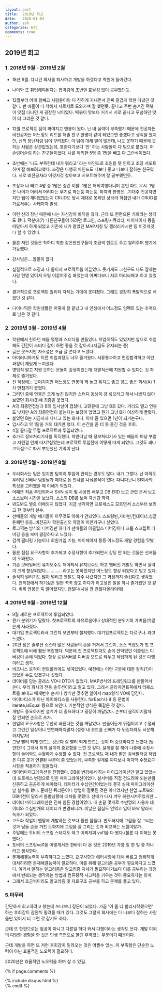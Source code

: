```yaml
---
layout: post
title:  2019년 회고
date:   2020-01-04
author: ash
categories: ETC
comments: true
---
```



## 2019년 회고

### 1. 2018년 9월 - 2019년 2월



- 18년 9월. 다니던 회사를 퇴사하고 개발을 하겠다고 학원에 들어갔다.
- 나이와 또 취업해야된다는 압박감에 초반엔 효율성 없이 공부했던듯.
- 12월부터 어깨 힘빼고 사람들이랑 다 친하게 지내면서 진짜 즐겁게 학원 다녔던 것 같다. 반 애들이 다 착해서 서로서로 도와가며 잘 했던듯. 끝나고 주변 숨겨진 떡볶이 맛집 다니던 게 굉장한 낙이었다. 떡볶이 맛보다 거기서 서로 끝나고 푸념하던 맛이 더 그리운 것 같다.
- 12월 프로젝트 팀이 짜여지고 멘붕이 왔다. 난 내 실력이 부족했기 때문에 전공자든 비전공자든 어느정도 리드를 해줄 친구 한명이 같이 되었으면 좋겠다고 생각을 했지만, 신의 장난처럼 팀이 꾸려졌다. 이 팀에 대해 말이 많은데, 나도 못하기 때문에 못하는 사람은 상관없었는데, 못한다기보다 '안' 하는 사람들이 다 팀으로 붙었다.  어슬렁어슬렁 하는 친구들이었다. 나를 제외한 5명 중 1명을 빼고 다 그런식이었다.

-  초반에는 '나도 부족한데 내가 뭐라고' 라는 마인드로 조원들 탓 안하고 조장 서포트하며 잘 해보려고했다. 조장은 다행히 마인드도 나보다 좋고 나보다 잘하는 친구였다. 서로 비전공자라 이것저것 찾아보고 서포트해주며 잘 공부했던듯.
- 조장과 나 빼고 4명 중 1명은 중간 이탈. 1명은 해외여행다니며 본인 파트 무시. 1명은 나이가 어려서 어리다는 무기로 하는둥 마는둥. 마지막 한명은...기대주 전공자였지만 웹이 재미없었는지 CRUD도 당시 제대로 못하던 상태라 허접인 내가 CRUD를 가르쳐주는 사태까지 발생.
- 이런 신의 장난 때문에 나는 자신감이 바닥을 쳤다. 근데 또 한편으론 기회라는 생각도 했다. 덕분에(?) 다른친구들이 하려던 로그인, 스프링시큐리티, 마이페이지 등을 떠맡아서 하게 되었고 기존에 내가 맡았던 MAP서칭 및 갤러리게시판 등 이것저것 다 할 수 있었다.
- 물론 저런 것들은 착하디 착한 같은반친구들이 조금씩 힌트도 주고 알려주며 했기에 가능했다.
- 강사님은....할말이 없다.
- 실질적으로 조장과 나 둘이서 프로젝트를 이끌었다. 웃기게도 그친구도 나도 잘하는 사람 한명 있어서 우릴 이끌어주길 바랬는데 어쩌다보니 서로 머리싸매고 하고 있었다. 
- 결과적으로 프로젝트 퀄리티 자체는 기대에 못미쳤다. 그래도 굉장히 폭발적으로 배웠던 것 같다.
- 다이나믹한 학원생활은 어떻게 잘 끝났고 내 인생에서 어느정도 임팩트 있는 추억으로 남은 것 같다.



### 2. 2019년 3월 - 2019년 4월



- 학원에서 친하던 애들 몇명과 스터디를 만들었다. 취업목적도 있었지만 앞으로 취업해도 간간이 스터디 같이 하면 좋을 것 같아서.(지금도 유지되는 중)
- 글은 못쓰지만 자소설은 조금 잘 쓴다고 느꼈다. 
- 아이러니하게도 이런 취업과정도 너무 즐거웠다. 서류통과하고 면접합격하고 이런 과정이 재밌게 느껴졌다.
- 영업직 말고 지원 못하는 문돌이 출생이었는데 개발직군에 지원할 수 있다는 것 자체로 즐거웠다.
- 전 직장에는 못미치지만 어느정도 연봉이 꽤 높고 위치도 좋고 평도 좋은 회사(A) 1차 면접까지 붙었다.
- 그러던 중에 연봉은 크게 높진 않지만 스터디 동생이 걍 넣으라고 해서 나쁘지 않아보였던 회사(B)에 최종을 붙었다.
- A의 최종면접날과 B의 입사날이 겹쳤다. 고민끝에 그냥 B로 갔다. 거리도 멀고 연봉도 낮지만 A의 최종면접이 붙는다는 보장이 없었고 뭔가 그냥 B가 이상하게 끌렸다.
- 붙었던 B는 지금까지 다니고 있는 회사다. 이제 좀 있으면 1년이 되가는구나.
- 입사하고 약 1달을 거의 대기만 했다. 이 순간을 좀 더 못 즐긴 것을 후회.
- 4월 끝나갈 무렵 프로젝트에 투입되었다.
- 추가로 정보처리기사를 획득했다. 학원다닐 때 정보처리기사 있는 애들이 마냥 부럽고 저런걸 언제 따지?싶었는데 프로젝트 투입전에 어떻게 따게 되었다. 그것도 꽤나 고득점으로 따서 뿌듯했던 기억이 난다. 



### 3. 2019년 5월 - 2019년 8월



- 우리회사는 팀은 있지만 팀끼리 투입이 안되는 경우도 많다. 내가 그렇다. 난 아직도 우리팀 선배나 팀장님과 제대로 된 인사를 나눠본적이 없다. 다니다보니 SI회사의 특성을 고려했을 때 이해가 되었다.
- 어째뜬 처음 투입되어서 SVN 설치 및 사용법 배우고 DB ERD 보고 관련 문서 보고 소스보며 시간을 보냈다. 소스와 DB를 보며 자신감 하락.
- 봐도봐도 별로 이해되지 않았다. 지금 생각하면 프로세스도 모르면서 소스부터 보려고 한 것부터 실수.
- 선배들의 개발 얘기들이 아무것도 이해가 안되었다. 스프링빈,자바빈,컨테이너,싱글톤패턴 등등..비전공자 학원출신의 약점이 이런거구나 싶었다.
- 로그찍는 방식의 디버깅만 하다가 선배들의 이클립스 디버깅이나 크롬 스크립트 디버깅 등을 보며 굉장하다고 느꼈다. 
- 검색 필터링 기능이나 회원가입 기능, 마이페이지 등등 어느정도 개발 경험을 맛봤다.
- 물론 점점 요구사항이 추가되고 수정사항이 추가되면서 감당 안 되는 것들은 선배들이 도와줬다.
- 기존 모바일버전 유지보수도 해야되서 유지보수도 하고 웹버전 개발도 하면서 실력이 크게 향상되었다..............라고는 못하겠지만 어느정도 향상 되었다고 믿고 있다.
- 솔직히 털리기도 많이 털리고 멘탈도 자주 나갔지만 그 과정까지 즐겁다고 생각했다. 전직장에서 하기싫은 일만 꾹꾹 참고 하다가 하고싶은 일을 하니 즐거웠던 것 같다. 비록 연봉은 뚝 떨어졌지만..괜찮다(사실 안 괜찮다올라야돼)



### 4.2019년 9월 - 2019년 12월


- 9월 새로운 프로젝트에 투입되었다. 
- 뭔가 분위기가 달랐다. 첫프로젝트의 자유로움이나 상대적인 분위기의 가벼움(?)같은게 사라졌다.
- 대기업 프로젝트라서 그런지 보안부터 철저했다. 대기업프로젝트는 다르구나..라고 느꼈다. 
- 20년 넘은 솔루션 소스라 많은 사람들의 손을 거쳐서 그런지, 소스 복잡도가 첫 프로젝트에 비해 훨씬 복잡했다. 덕분에 첫 프로젝트때도 손에 안익었던 이클립스 디버깅이 손에 익었다. 항상 로컬서버를 디버깅 모드로 켜두고 작업하게 된 것은 다행이라고 생각. 
- 비즈니스 로직이 컨트롤러에도 섞여있었다. 예전에는 이런 구분에 대한 철칙(?)이 없었을 수도 있겠구나 싶었다.
- 데이터를 담는 클래스 VO나 DTO가 없었다. MAP방식의 프레임워크를 만들어서 쓴다. 우리 회사의 전용 솔루션이라고 알고 있다. 그래서 클라이언트쪽에서 리퀘스트를 보내고 매개변수 순서나 방식만 맞추면 알아서 map형식 VO에 담긴다. 
- 마이바티스가 아닌 아이바티스를 사용한다. forEach나 if 등 문법이 iterate,isEqual 등으로 쓰인다. 기본적인 방식은 똑같은 것 같다.
- 개발도 중요하지만 설계가 더 중요하다고 굉장히 깨달았다. 손부터 움직이지말자. 잘 안되면 손으로 쓰자. 
- 현업의 요구사항은 무한히 바뀐다는 것을 깨달았다. 만들어둔게 뒤집어지고 수정되고 그런건 일상이니 연연해하지말자.(설령 내 코드를 선배가 다 뒤집더라도 서운해하지말자)
- 그냥 빨리 되게 만드는 것보다 잘 빨리 되게 만드는 것이 더 중요하다고 느꼈다.(당연한가) 그래서 위의 설계의 중요함을 느낀 것 같다. 설계를 잘 해야 나중에 수정사항이 들어와도 수월하게 수정할 수 있다. 전 프로젝트 때 내가 맡은 검색필터링 작업은 다른 곳과 연결된 부분이 좀 있었는데, 부족한 설계로 짜다보니 마지막 수정요구사항을 적용하기 힘들었다. 
- 데이터마이그레이션을 진행했다. DB를 변경해서 하는 마이그레이션만 알고 있었는데 프로세스 변경으로 인한 마이그레이션이었다. 실서버를 직접 건드려야 되는만큼 신중하고 꼼꼼하게 해야했다. 데이터가 수십만건이었는데 결국 실제 마이그레이션날 실수를 했다. 준비한 쿼리문이나 방법이 잘못된 것은 아니었지만 현업 노트북의 DB버전이 달라서 돌발상황에 대처를 못했다. 선배가 다시 겨우 복원시켜주었지만...
- 데이터 마이그레이션은 진짜 힘든 경험이었다. 내 손끝 몇개로 수만명의 사용자 데이터와 수십만개의 데이터가 변경되니까..이날은 점심도 안먹고 입이 바싹 말라서 녹초가 되었다.
- 고도화 작업이 맨땅에 개발하는 것보다 훨씬 힘들다. 빈도화지에 그림을 잘 그리는 것과 남들 손을 거친 도화지에 그림을 잘 그리는 것과 비교하는 느낌이랄까..
- 주말에는 토비의 스프링 스터디도 하고 어찌저찌 vol1을 다 봤다.(물론 다 이해는 못했다.)
- 토비의 스프링vol1을 어떻게서든 한바퀴 다 본 것은 2019년 가장 잘 한 일 중 하나라고 생각한다. 
- 문제해결능력이 부족하다고 느꼈다. 요구사항과 에러사항에 대해 빠르고 정확하게 대처하려면 문제해결능력이 필요하다. 이를 위해 알고리즘 공부가 필요하다고 느꼈다. 여기서 말하는 알고리즘은 알고리즘 자체가 필요하다기보다 이를 공부하는 과정에서 반복되는 생각하는 방법과 컴퓨팅적 사고력을 키우는 것이 중요하다는 의미.
- 그래서 조금씩이라도 알고리즘 및 자료구조 공부를 하고 문제를 풀고 있다.



### 5.마무리

간단하게 회고하려고 했는데 쓰다보니 장문이 되었다. 가끔 '아 좀 더 빨리시작했으면' 하는 후회감이 잠깐씩 밀려올 때가 있다. 그것도 그럴게 회사에는 다 나보다 잘하는 사람들만 있어서 더 그런 것 같기도 하다.

근데 또 한편으로는 컴공이 아니고 다른일 하다 와서 다행이라는 생각도 든다. 개발 이외의 다양한 경험을 한 것은 인생 측면으로 볼땐 후회없는 부분이기 때문이다.

근데 개발을 하면 또 저런 후회감이 밀려오는 것은 어쩔수 없는..이 부족함은 단순한 노력이 아닌 효율적인 노오력이 필요하다.

2020년은 효율적인 노오력을 하며 살 수 있길.


{% if page.comments %}
<div id="post-disqus" class="container">
{% include disqus.html %}
</div>
{% endif %}


